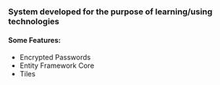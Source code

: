 <h3>System developed for the purpose of learning/using technologies</h3>


<h4>Some Features:</h4>

- Encrypted Passwords
- Entity Framework Core
- Tiles

